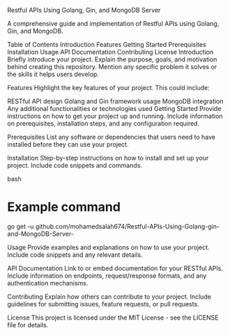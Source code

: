 Restful APIs Using Golang, Gin, and MongoDB Server



A comprehensive guide and implementation of Restful APIs using Golang, Gin, and MongoDB.

Table of Contents
Introduction
Features
Getting Started
Prerequisites
Installation
Usage
API Documentation
Contributing
License
Introduction
Briefly introduce your project. Explain the purpose, goals, and motivation behind creating this repository. Mention any specific problem it solves or the skills it helps users develop.

Features
Highlight the key features of your project. This could include:

RESTful API design
Golang and Gin framework usage
MongoDB integration
Any additional functionalities or technologies used
Getting Started
Provide instructions on how to get your project up and running. Include information on prerequisites, installation steps, and any configuration required.

Prerequisites
List any software or dependencies that users need to have installed before they can use your project.

Installation
Step-by-step instructions on how to install and set up your project. Include code snippets and commands.

bash
# Example command
go get -u github.com/mohamedsalah674/Restful-APIs-Using-Golang-gin-and-MongoDB-Server-

Usage
Provide examples and explanations on how to use your project. Include code snippets and any relevant details.

API Documentation
Link to or embed documentation for your RESTful APIs. Include information on endpoints, request/response formats, and any authentication mechanisms.

Contributing
Explain how others can contribute to your project. Include guidelines for submitting issues, feature requests, or pull requests.

License
This project is licensed under the MIT License - see the LICENSE file for details.
